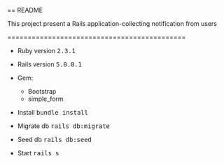 
== README

This project present a Rails application-collecting notification from users

============================================

* Ruby version <tt> 2.3.1 </tt>
* Rails version <tt> 5.0.0.1 </tt>

* Gem:
    - Bootstrap
    - simple_form

* Install <tt> bundle install </tt> 

* Migrate db <tt> rails db:migrate </tt>
* Seed db <tt> rails db:seed </tt>

* Start <tt> rails s </tt>
